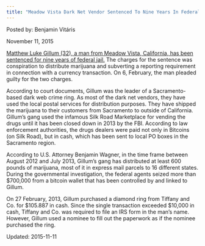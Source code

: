 ```yaml
---
title: "Meadow Vista Dark Net Vendor Sentenced To Nine Years In Federal Court"
---
```


Posted by: Benjamin Vitáris 

<span>November 11, 2015</span>


<p><a href="http://www.sacbee.com/news/local/crime/article43517145.html">Matthew Luke Gillum (32), a man from Meadow Vista, California, has been sentenced for nine years of federal jail.</a> The charges for the sentence was conspiration to distribute marijuana and subverting a reporting requirement in connection with a currency transaction. On 6, February, the man pleaded guilty for the two charges.</p>
<p>According to court documents, Gillum was the leader of a Sacramento-based dark web crime ring. As most of the dark net vendors, they have used the local postal services for distribution purposes. They have shipped the marijuana to their customers from Sacramento to outside of California. Gillum’s gang used the infamous Silk Road Marketplace for vending the drugs until it has been closed down in 2013 by the FBI. According to law enforcement authorities, the drugs dealers were paid not only in Bitcoins (on Silk Road), but in cash, which has been sent to local PO boxes in the Sacramento region.</p>
<p>According to U.S. Attorney Benjamin Wagner, in the time frame between August 2012 and July 2013, Gillum’s gang has distributed at least 600 pounds of marijuana, most of it in express mail parcels to 16 different states. During the governmental investigation, the federal agents seized more than $700,000 from a bitcoin wallet that has been controlled by and linked to Gillum.</p>
<p>On 27 February, 2013, Gillum purchased a diamond ring from Tiffany and Co. for $105.887 in cash. Since the single transaction exceeded $10,000 in cash, Tiffany and Co. was required to file an IRS form in the man’s name. However, Gillum used a nominee to fill out the paperwork as if the nominee purchased the ring.</p>

Updated: 2015-11-11


